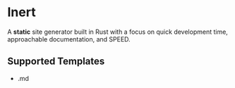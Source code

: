 # Inert

A **static** site generator built in Rust with a focus on quick development time, approachable documentation, and SPEED.

## Supported Templates
- .md
